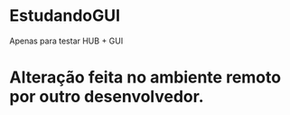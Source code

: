 # EstudandoGUI
Apenas para testar HUB + GUI
# Alteração feita no ambiente remoto por outro desenvolvedor.
